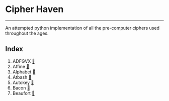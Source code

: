 # Cipher Haven

---
An attempted python implementation of all the pre-computer ciphers used throughout the ages.

## Index

1. ADFGVX [:link:](https://en.wikipedia.org/wiki/ADFGVX_cipher)
2. Affine [:link:](https://en.wikipedia.org/wiki/Affine_cipher)
3. Alphabet [:link:](https://en.wikipedia.org/wiki/The_Alphabet_Cipher)
4. Atbash [:link:](https://en.wikipedia.org/wiki/Atbash)
5. Autokey [:link:](https://en.wikipedia.org/wiki/Autokey_cipher)
6. Bacon [:link:](https://en.wikipedia.org/wiki/Bacon%27s_cipher)
7. Beaufort [:link:](https://en.wikipedia.org/wiki/Beaufort_cipher)